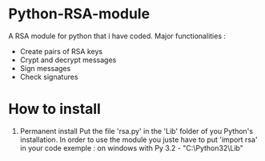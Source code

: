 # Python-RSA-module
A RSA module for python that i have coded. Major functionalities :
  - Create pairs of RSA keys
  - Crypt and decrypt messages
  - Sign messages
  - Check signatures
  
# How to install
1. Permanent install
  Put the file 'rsa.py' in the 'Lib' folder of you Python's installation. In order to use the module you juste have to put 'import rsa' in your code
  exemple : on windows with Py 3.2 - "C:\Python32\Lib"

